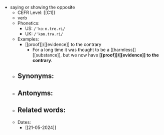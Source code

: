 - saying or showing the opposite
	- CEFR Level: [[C1]]
	- verb
	- Phonetics:
		- US: `/ˈkɑːn.tre.ri/`
		- UK: `/ˈkɒn.trə.ri/`
	- Examples:
		- [[proof]]/[[evidence]] to the contrary
			- For a long time it was thought to be a [[harmless]] [[substance]], but we now have **[[proof]]/[[evidence]] to the contrary**.
	- Synonyms:
		- 
	- Antonyms:
		- 
	- Related words:
		- 
	- Dates:
		- [[21-05-2024]]
